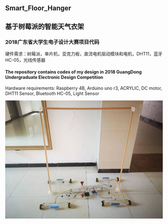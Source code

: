 ## Smart_Floor_Hanger
## 基于树莓派的智能天气衣架 

### 2018广东省大学生电子设计大赛项目代码  
硬件需求：树莓派，单片机，亚克力板，直流电机驱动模块和电机，DHT11，蓝牙HC-05，光线传感器  

#### The repository contains codes of my design in 2018 GuangDong Undergraduate Electronic Design Competition

Hardware requirements: Raspberry 4B, Arduino uno r3, ACRYLIC, DC motor, DHT11 Sensor, Bluetooth HC-05, Light Sensor

![image](https://github.com/LY4C49/Smar_Floor_Hanger/blob/main/Results.jpg)



